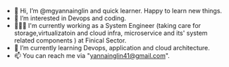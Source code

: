 - 👋 Hi, I’m @mgyannainglin and quick learner. Happy to learn new things.
- 👀 I’m interested in Devops and coding.
- 👨🏽‍💻 I'm currently working as a System Engineer (taking care for storage,virtualizatoin and cloud infra, microservice and its' system related components ) at Finical Sector.
- 🌱 I’m currently learning Devops, application and cloud architecture.
- 📫 You can reach me via "yannainglin41@gmail.com".

<!---
mgyannainglin/mgyannainglin is a ✨ special ✨ repository because its `README.md` (this file) appears on your GitHub profile.
You can click the Preview link to take a look at your changes.
--->
